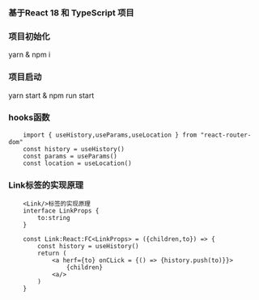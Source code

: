### 基于React  18 和 TypeScript 项目

### 项目初始化

yarn & npm i 

### 项目启动

yarn start & npm run start

### hooks函数

```tsx
    import { useHistory,useParams,useLocation } from "react-router-dom"
    const history = useHistory()
    const params = useParams()
    const location = useLocation()
```


### Link标签的实现原理
```tsx
    <Link/>标签的实现原理
    interface LinkProps {
        to:string
    }

    const Link:React:FC<LinkProps> = ({children,to}) => {
        const history = useHistory()
        return (
            <a herf={to} onCLick = {() => {history.push(to)}}>
                {children}
            <a/>
        )
    }
```

